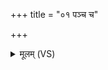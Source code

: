 +++
title = "०१ पञ्च च"

+++
<details><summary>मूलम् (VS)</summary>

पञ्च॑ च॒ याः प॑ञ्चा॒शच्च॑ सं॒यन्ति॒ मन्या॑ अ॒भि। इ॒तस्ताः सर्वा॑ नश्यन्तु वा॒का अ॑प॒चिता॑मिव ॥
</details>